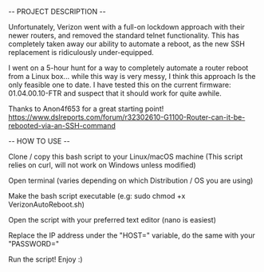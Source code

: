 -- PROJECT DESCRIPTION --

Unfortunately, Verizon went with a full-on lockdown approach with their newer routers, and removed the standard telnet functionality. This has completely taken away our ability to automate a reboot, as the new SSH replacement is ridiculously under-equipped.

I went on a 5-hour hunt for a way to completely automate a router reboot from a Linux box... while this way is very messy, I think this approach Is the only feasible one to date. I have tested this on the current firmware: 01.04.00.10-FTR and suspect that it should work for quite awhile.

Thanks to Anon4f653 for a great starting point! https://www.dslreports.com/forum/r32302610-G1100-Router-can-it-be-rebooted-via-an-SSH-command

-- HOW TO USE --

Clone / copy this bash script to your Linux/macOS machine (This script relies on curl, will not work on Windows unless modified)

Open terminal (varies depending on which Distribution / OS you are using)

Make the bash script executable (e.g: sudo chmod +x VerizonAutoReboot.sh)

Open the script with your preferred text editor (nano is easiest)

Replace the IP address under the "HOST=" variable, do the same with your "PASSWORD="

Run the script! Enjoy :)
